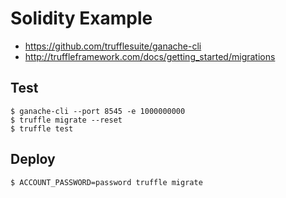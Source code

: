 # Solidity Example

- https://github.com/trufflesuite/ganache-cli
- http://truffleframework.com/docs/getting_started/migrations

## Test

    $ ganache-cli --port 8545 -e 1000000000
    $ truffle migrate --reset
    $ truffle test

## Deploy

    $ ACCOUNT_PASSWORD=password truffle migrate
